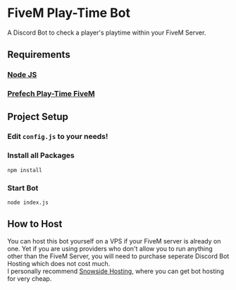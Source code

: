# FiveM Play-Time Bot

A Discord Bot to check a player's playtime within your FiveM Server.

## Requirements

### [Node JS](https://nodejs.dev/download/)

### [Prefech Play-Time FiveM](https://github.com/prefech/Prefech_playTime)

## Project Setup

### Edit `config.js` to your needs!

### Install all Packages

```
npm install
```

### Start Bot

```
node index.js
```

## How to Host

You can host this bot yourself on a VPS if your FiveM server is already on one. Yet if you are using providers who don't allow you to run anything other than the FiveM Server, you will need to purchase seperate Discord Bot Hosting which does not cost much.  
I personally recommend [Snowside Hosting](https://hypnoticsiege.net/hosting), where you can get bot hosting for very cheap.
